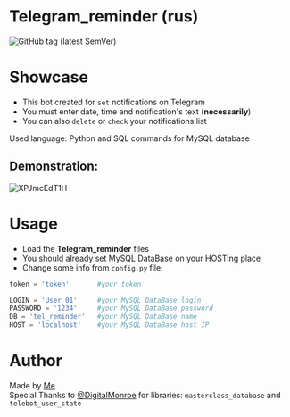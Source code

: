 
# Telegram_reminder (rus)
![GitHub tag (latest SemVer)](https://img.shields.io/github/v/tag/Tooloom/Telegram_reminder?color=green&label=version&style=flat-square)
# Showcase
- This bot created for `set` notifications on Telegram
- You must enter date, time and notification's text (**necessarily**)
- You can also `delete` or `check` your notifications list

Used language: Python and SQL commands for MySQL database
## Demonstration:
![XPJmcEdT1H](https://user-images.githubusercontent.com/57460354/119227795-56838080-bb18-11eb-8cd7-de0947c50544.gif)
# Usage
- Load the **Telegram_reminder** files
- You should already set MySQL DataBase on your HOSTing place
- Change some info from `config.py` file:
```py
token = 'token'       #your token

LOGIN = 'User_01'     #your MySQL DataBase login
PASSWORD = '1234'     #your MySQL DataBase password
DB = 'tel_reminder'   #your MySQL DataBase name
HOST = 'localhost'    #your MySQL DataBase host IP
```
# Author
Made by [Me](https://github.com/Tooloom)<br>
Special Thanks to [@DigitalMonroe](https://gitlab.com/DigitalMonroe) for libraries:  `masterclass_database` and `telebot_user_state`

